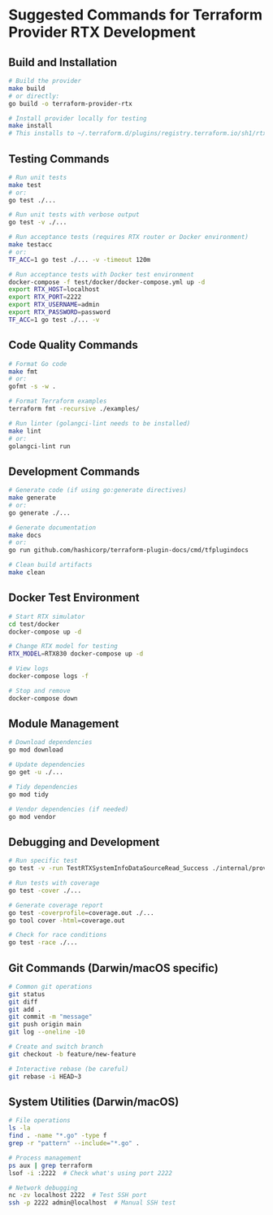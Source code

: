 # Suggested Commands for Terraform Provider RTX Development

## Build and Installation
```bash
# Build the provider
make build
# or directly:
go build -o terraform-provider-rtx

# Install provider locally for testing
make install
# This installs to ~/.terraform.d/plugins/registry.terraform.io/sh1/rtx/{version}/{os_arch}
```

## Testing Commands
```bash
# Run unit tests
make test
# or:
go test ./...

# Run unit tests with verbose output
go test -v ./...

# Run acceptance tests (requires RTX router or Docker environment)
make testacc
# or:
TF_ACC=1 go test ./... -v -timeout 120m

# Run acceptance tests with Docker test environment
docker-compose -f test/docker/docker-compose.yml up -d
export RTX_HOST=localhost
export RTX_PORT=2222
export RTX_USERNAME=admin
export RTX_PASSWORD=password
TF_ACC=1 go test ./... -v
```

## Code Quality Commands
```bash
# Format Go code
make fmt
# or:
gofmt -s -w .

# Format Terraform examples
terraform fmt -recursive ./examples/

# Run linter (golangci-lint needs to be installed)
make lint
# or:
golangci-lint run
```

## Development Commands
```bash
# Generate code (if using go:generate directives)
make generate
# or:
go generate ./...

# Generate documentation
make docs
# or:
go run github.com/hashicorp/terraform-plugin-docs/cmd/tfplugindocs

# Clean build artifacts
make clean
```

## Docker Test Environment
```bash
# Start RTX simulator
cd test/docker
docker-compose up -d

# Change RTX model for testing
RTX_MODEL=RTX830 docker-compose up -d

# View logs
docker-compose logs -f

# Stop and remove
docker-compose down
```

## Module Management
```bash
# Download dependencies
go mod download

# Update dependencies
go get -u ./...

# Tidy dependencies
go mod tidy

# Vendor dependencies (if needed)
go mod vendor
```

## Debugging and Development
```bash
# Run specific test
go test -v -run TestRTXSystemInfoDataSourceRead_Success ./internal/provider/

# Run tests with coverage
go test -cover ./...

# Generate coverage report
go test -coverprofile=coverage.out ./...
go tool cover -html=coverage.out

# Check for race conditions
go test -race ./...
```

## Git Commands (Darwin/macOS specific)
```bash
# Common git operations
git status
git diff
git add .
git commit -m "message"
git push origin main
git log --oneline -10

# Create and switch branch
git checkout -b feature/new-feature

# Interactive rebase (be careful)
git rebase -i HEAD~3
```

## System Utilities (Darwin/macOS)
```bash
# File operations
ls -la
find . -name "*.go" -type f
grep -r "pattern" --include="*.go" .

# Process management
ps aux | grep terraform
lsof -i :2222  # Check what's using port 2222

# Network debugging
nc -zv localhost 2222  # Test SSH port
ssh -p 2222 admin@localhost  # Manual SSH test
```